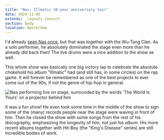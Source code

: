```yaml
---
title: "Nas: Illmatic 30-year anniversary tour"
date: 2024-11-05
extends: _layouts.concert
section: body
location: Amsterdam
---
```


I'd already [seen Nas once](./wu-tang-clan-and-nas-ny-state-of-mind-tour.md), but that was together with the Wu-Tang
Clan. As a solo performer, he absolutely dominated the stage even more than he already did back then! The live drums
were a nice addition to the show as well.

This whole show was basically one big victory lap to celebrate the absolute chokehold his album "Illmatic" had (and
still has, in some circles) on the rap game. It will forever be remembered as one of the best projects to ever come out
of the 90s, if not the genre of hip-hop in general.

![Nas performing live on stage, surrounded by the words 'The World Is Yours' on a projector behind him](/assets/images/concerts/nas-illmatic-30y-anniversary.jpg)

It was a fun show! He even took some time in the middle of the show to sign some of the (many) records people near the
stage were waving in front of him. Then he closed the show with some songs from the rest of his discography, emphasizing
the longevity of _him_, not just _his album_. His more recent albums together with Hit-Boy (the "King's Disease" series)
are still incredible bodies of work.
